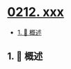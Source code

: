 # [0212. xxx](https://github.com/Tdahuyou/TNotes.leetcode/tree/main/notes/0212.%20xxx)

<!-- region:toc -->

- [1. 📝 概述](#1--概述)

<!-- endregion:toc -->

## 1. 📝 概述

